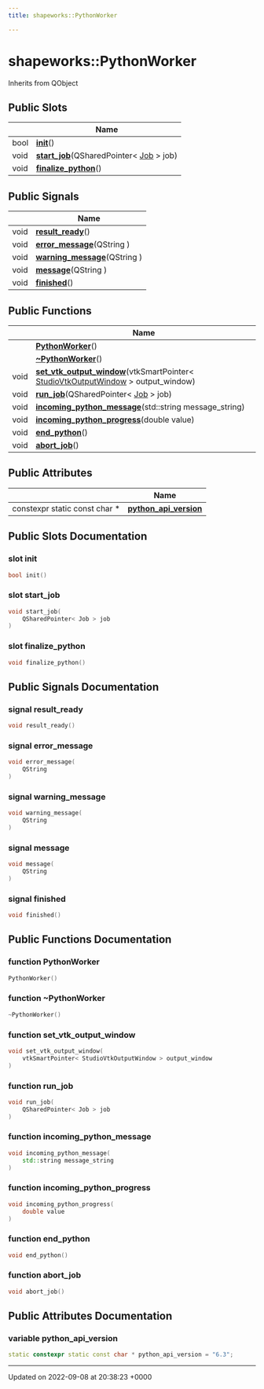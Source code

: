 ```yaml
---
title: shapeworks::PythonWorker

---
```


# shapeworks::PythonWorker





Inherits from QObject

## Public Slots

|                | Name           |
| -------------- | -------------- |
| bool | **[init](../Classes/classshapeworks_1_1PythonWorker.md#slot-init)**() |
| void | **[start_job](../Classes/classshapeworks_1_1PythonWorker.md#slot-start-job)**(QSharedPointer< [Job](../Classes/classshapeworks_1_1Job.md) > job) |
| void | **[finalize_python](../Classes/classshapeworks_1_1PythonWorker.md#slot-finalize-python)**() |

## Public Signals

|                | Name           |
| -------------- | -------------- |
| void | **[result_ready](../Classes/classshapeworks_1_1PythonWorker.md#signal-result-ready)**() |
| void | **[error_message](../Classes/classshapeworks_1_1PythonWorker.md#signal-error-message)**(QString ) |
| void | **[warning_message](../Classes/classshapeworks_1_1PythonWorker.md#signal-warning-message)**(QString ) |
| void | **[message](../Classes/classshapeworks_1_1PythonWorker.md#signal-message)**(QString ) |
| void | **[finished](../Classes/classshapeworks_1_1PythonWorker.md#signal-finished)**() |

## Public Functions

|                | Name           |
| -------------- | -------------- |
| | **[PythonWorker](../Classes/classshapeworks_1_1PythonWorker.md#function-pythonworker)**() |
| | **[~PythonWorker](../Classes/classshapeworks_1_1PythonWorker.md#function-~pythonworker)**() |
| void | **[set_vtk_output_window](../Classes/classshapeworks_1_1PythonWorker.md#function-set-vtk-output-window)**(vtkSmartPointer< [StudioVtkOutputWindow](../Classes/classshapeworks_1_1StudioVtkOutputWindow.md) > output_window) |
| void | **[run_job](../Classes/classshapeworks_1_1PythonWorker.md#function-run-job)**(QSharedPointer< [Job](../Classes/classshapeworks_1_1Job.md) > job) |
| void | **[incoming_python_message](../Classes/classshapeworks_1_1PythonWorker.md#function-incoming-python-message)**(std::string message_string) |
| void | **[incoming_python_progress](../Classes/classshapeworks_1_1PythonWorker.md#function-incoming-python-progress)**(double value) |
| void | **[end_python](../Classes/classshapeworks_1_1PythonWorker.md#function-end-python)**() |
| void | **[abort_job](../Classes/classshapeworks_1_1PythonWorker.md#function-abort-job)**() |

## Public Attributes

|                | Name           |
| -------------- | -------------- |
| constexpr static const char * | **[python_api_version](../Classes/classshapeworks_1_1PythonWorker.md#variable-python-api-version)**  |

## Public Slots Documentation

### slot init

```cpp
bool init()
```


### slot start_job

```cpp
void start_job(
    QSharedPointer< Job > job
)
```


### slot finalize_python

```cpp
void finalize_python()
```


## Public Signals Documentation

### signal result_ready

```cpp
void result_ready()
```


### signal error_message

```cpp
void error_message(
    QString 
)
```


### signal warning_message

```cpp
void warning_message(
    QString 
)
```


### signal message

```cpp
void message(
    QString 
)
```


### signal finished

```cpp
void finished()
```


## Public Functions Documentation

### function PythonWorker

```cpp
PythonWorker()
```


### function ~PythonWorker

```cpp
~PythonWorker()
```


### function set_vtk_output_window

```cpp
void set_vtk_output_window(
    vtkSmartPointer< StudioVtkOutputWindow > output_window
)
```


### function run_job

```cpp
void run_job(
    QSharedPointer< Job > job
)
```


### function incoming_python_message

```cpp
void incoming_python_message(
    std::string message_string
)
```


### function incoming_python_progress

```cpp
void incoming_python_progress(
    double value
)
```


### function end_python

```cpp
void end_python()
```


### function abort_job

```cpp
void abort_job()
```


## Public Attributes Documentation

### variable python_api_version

```cpp
static constexpr static const char * python_api_version = "6.3";
```


-------------------------------

Updated on 2022-09-08 at 20:38:23 +0000